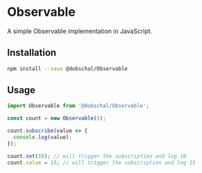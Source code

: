 # Observable

A simple Observable implementation in JavaScript.

## Installation

```bash
npm install --save @dobschal/Observable
```

## Usage

```javascript
import Observable from '@dobschal/Observable';

const count = new Observable(5);

count.subscribe(value => {
  console.log(value);
});

count.set(10); // will trigger the subscription and log 10
count.value = 15; // will trigger the subscription and log 15
```

